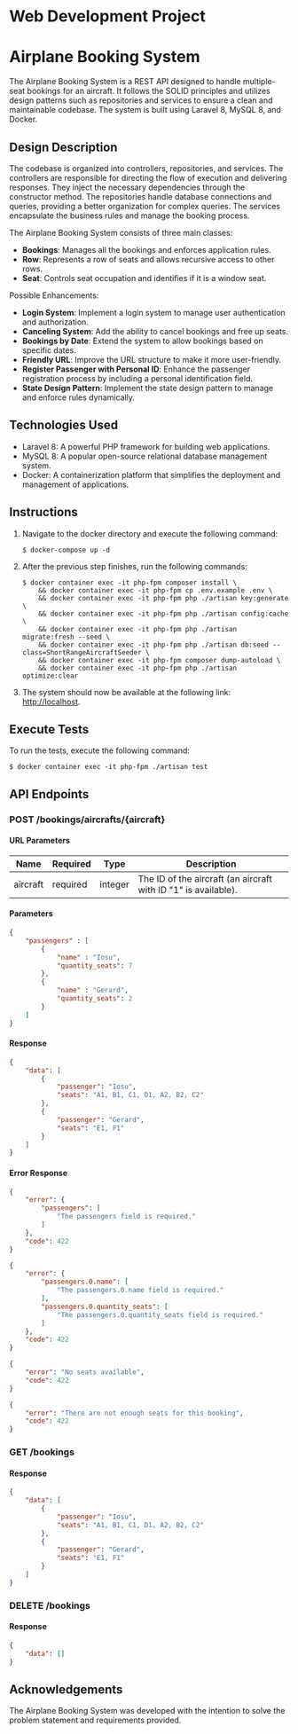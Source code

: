 # Web Development Project
# Airplane Booking System

The Airplane Booking System is a REST API designed to handle multiple-seat bookings for an aircraft. It follows the SOLID principles and utilizes design patterns such as repositories and services to ensure a clean and maintainable codebase. The system is built using Laravel 8, MySQL 8, and Docker.

## Design Description

The codebase is organized into controllers, repositories, and services. The controllers are responsible for directing the flow of execution and delivering responses. They inject the necessary dependencies through the constructor method. The repositories handle database connections and queries, providing a better organization for complex queries. The services encapsulate the business rules and manage the booking process.

The Airplane Booking System consists of three main classes:
- **Bookings**: Manages all the bookings and enforces application rules.
- **Row**: Represents a row of seats and allows recursive access to other rows.
- **Seat**: Controls seat occupation and identifies if it is a window seat.

Possible Enhancements:
- **Login System**: Implement a login system to manage user authentication and authorization.
- **Canceling System**: Add the ability to cancel bookings and free up seats.
- **Bookings by Date**: Extend the system to allow bookings based on specific dates.
- **Friendly URL**: Improve the URL structure to make it more user-friendly.
- **Register Passenger with Personal ID**: Enhance the passenger registration process by including a personal identification field.
- **State Design Pattern**: Implement the state design pattern to manage and enforce rules dynamically.

## Technologies Used

- Laravel 8: A powerful PHP framework for building web applications.
- MySQL 8: A popular open-source relational database management system.
- Docker: A containerization platform that simplifies the deployment and management of applications.

## Instructions

1. Navigate to the docker directory and execute the following command:
   ```
   $ docker-compose up -d
   ```

2. After the previous step finishes, run the following commands:
   ```
   $ docker container exec -it php-fpm composer install \
       && docker container exec -it php-fpm cp .env.example .env \
       && docker container exec -it php-fpm php ./artisan key:generate \
       && docker container exec -it php-fpm php ./artisan config:cache \
       && docker container exec -it php-fpm php ./artisan migrate:fresh --seed \
       && docker container exec -it php-fpm php ./artisan db:seed --class=ShortRangeAircraftSeeder \
       && docker container exec -it php-fpm composer dump-autoload \
       && docker container exec -it php-fpm php ./artisan optimize:clear
   ```

3. The system should now be available at the following link: [http://localhost](http://localhost).

## Execute Tests

To run the tests, execute the following command:
```
$ docker container exec -it php-fpm ./artisan test
```

## API Endpoints

### POST /bookings/aircrafts/{aircraft}

#### URL Parameters

| Name      | Required | Type    | Description                                          |
|-----------|----------|---------|------------------------------------------------------|
| aircraft  | required | integer | The ID of the aircraft (an aircraft with ID "1" is available). |

#### Parameters

```json
{
    "passengers" : [
        {
            "name" : "Iosu",
            "quantity_seats": 7
        },
        {
            "name" : "Gerard",
            "quantity_seats": 2
        }
    ]
}
```

#### Response

```json
{
    "data": [
        {
            "passenger": "Iosu",
            "seats": "A1, B1, C1, D1, A2, B2, C2"
        },
        {
            "passenger": "Gerard",
            "seats": "E1, F1"
        }
    ]
}
```

#### Error Response

```json
{
    "error": {
        "passengers": [
            "The passengers field is required."
        ]
    },
    "code": 422
}
```

```json
{
    "error": {
        "passengers.0.name": [
            "The passengers.0.name field is required."
        ],
        "passengers.0.quantity_seats": [
            "The passengers.0.quantity_seats field is required."
        ]
    },
    "code": 422
}
```

```json
{
    "error": "No seats available",
    "code": 422
}
```

```json
{
    "error": "There are not enough seats for this booking",
    "code": 422
}
```

### GET /bookings

#### Response

```json
{
    "data": [
        {
            "passenger": "Iosu",
            "seats": "A1, B1, C1, D1, A2, B2, C2"
        },
        {
            "passenger": "Gerard",
            "seats": "E1, F1"
        }
    ]
}
```

### DELETE /bookings

#### Response

```json
{
    "data": []
}
```

## Acknowledgements

The Airplane Booking System was developed with the intention to solve the problem statement and requirements provided.
